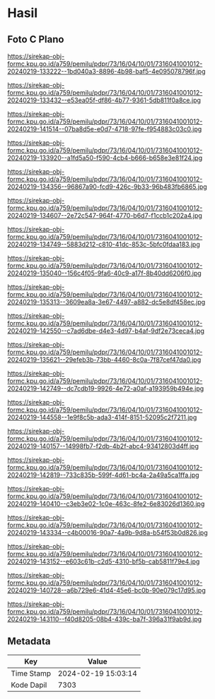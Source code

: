 # Hasil

## Foto C Plano

https://sirekap-obj-formc.kpu.go.id/a759/pemilu/pdpr/73/16/04/10/01/7316041001012-20240219-133222--1bd040a3-8896-4b98-baf5-4e095078796f.jpg

https://sirekap-obj-formc.kpu.go.id/a759/pemilu/pdpr/73/16/04/10/01/7316041001012-20240219-133432--e53ea05f-df86-4b77-9361-5db811f0a8ce.jpg

https://sirekap-obj-formc.kpu.go.id/a759/pemilu/pdpr/73/16/04/10/01/7316041001012-20240219-141514--07ba8d5e-e0d7-4718-97fe-f954883c03c0.jpg

https://sirekap-obj-formc.kpu.go.id/a759/pemilu/pdpr/73/16/04/10/01/7316041001012-20240219-133920--a1fd5a50-f590-4cb4-b666-b658e3e81f24.jpg

https://sirekap-obj-formc.kpu.go.id/a759/pemilu/pdpr/73/16/04/10/01/7316041001012-20240219-134356--96867a90-fcd9-426c-9b33-96b483fb6865.jpg

https://sirekap-obj-formc.kpu.go.id/a759/pemilu/pdpr/73/16/04/10/01/7316041001012-20240219-134607--2e72c547-964f-4770-b6d7-f1ccb1c202a4.jpg

https://sirekap-obj-formc.kpu.go.id/a759/pemilu/pdpr/73/16/04/10/01/7316041001012-20240219-134749--5883d212-c810-41dc-853c-5bfc0fdaa183.jpg

https://sirekap-obj-formc.kpu.go.id/a759/pemilu/pdpr/73/16/04/10/01/7316041001012-20240219-135040--156c4f05-9fa6-40c9-a17f-8b40dd6206f0.jpg

https://sirekap-obj-formc.kpu.go.id/a759/pemilu/pdpr/73/16/04/10/01/7316041001012-20240219-135313--3609ea8a-3e67-4497-a882-dc5e8df458ec.jpg

https://sirekap-obj-formc.kpu.go.id/a759/pemilu/pdpr/73/16/04/10/01/7316041001012-20240219-142550--c7ad6dbe-d4e3-4d97-b4af-9df2e73ceca4.jpg

https://sirekap-obj-formc.kpu.go.id/a759/pemilu/pdpr/73/16/04/10/01/7316041001012-20240219-135621--29efeb3b-73bb-4460-8c0a-7f87cef47da0.jpg

https://sirekap-obj-formc.kpu.go.id/a759/pemilu/pdpr/73/16/04/10/01/7316041001012-20240219-142749--dc7cdb19-9926-4e72-a0af-a193959b494e.jpg

https://sirekap-obj-formc.kpu.go.id/a759/pemilu/pdpr/73/16/04/10/01/7316041001012-20240219-144558--1e9f8c5b-ada3-414f-8151-52095c2f7211.jpg

https://sirekap-obj-formc.kpu.go.id/a759/pemilu/pdpr/73/16/04/10/01/7316041001012-20240219-140157--14998fb7-f2db-4b2f-abc4-93412803d4ff.jpg

https://sirekap-obj-formc.kpu.go.id/a759/pemilu/pdpr/73/16/04/10/01/7316041001012-20240219-142819--733c835b-599f-4d61-bc4a-2a49a5ca1ffa.jpg

https://sirekap-obj-formc.kpu.go.id/a759/pemilu/pdpr/73/16/04/10/01/7316041001012-20240219-140410--c3eb3e02-1c0e-463c-8fe2-6e83026d1360.jpg

https://sirekap-obj-formc.kpu.go.id/a759/pemilu/pdpr/73/16/04/10/01/7316041001012-20240219-143334--c4b00016-90a7-4a9b-9d8a-b54f53b0d826.jpg

https://sirekap-obj-formc.kpu.go.id/a759/pemilu/pdpr/73/16/04/10/01/7316041001012-20240219-143152--e603c61b-c2d5-4310-bf5b-cab5811f79e4.jpg

https://sirekap-obj-formc.kpu.go.id/a759/pemilu/pdpr/73/16/04/10/01/7316041001012-20240219-140728--a6b729e6-41d4-45e6-bc0b-90e079c17d95.jpg

https://sirekap-obj-formc.kpu.go.id/a759/pemilu/pdpr/73/16/04/10/01/7316041001012-20240219-143110--f40d8205-08b4-439c-ba7f-396a31f9ab9d.jpg


## Metadata

| Key        | Value               |
| ---------- | ------------------- |
| Time Stamp | 2024-02-19 15:03:14 |
| Kode Dapil | 7303                |




